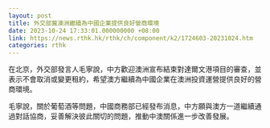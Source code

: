 ```yaml
---
layout: post
title: 外交部冀澳洲繼續為中國企業提供良好營商環境
date: 2023-10-24 17:33:01.000000000 +08:00
link: https://news.rthk.hk/rthk/ch/component/k2/1724603-20231024.htm
categories: rthk
---
```


在北京，外交部發言人毛寧說，中方歡迎澳洲宣布結束對達爾文港項目的審查，並表示不會取消或變更租約，希望澳方繼續為中國企業在澳洲投資運營提供良好的營商環境。

毛寧說，關於葡萄酒等問題，中國商務部已經發布消息，中方願與澳方一道繼續通過對話協商，妥善解決彼此關切的問題，推動中澳關係進一步改善發展。
